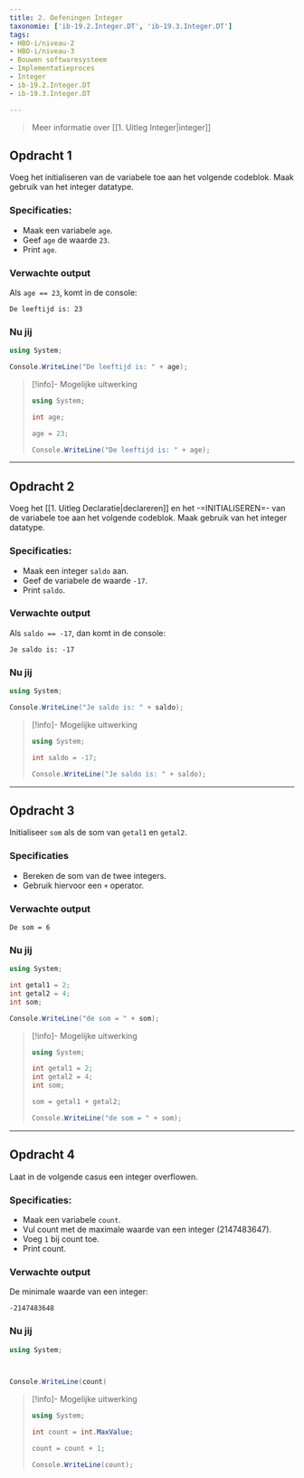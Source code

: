 ```yaml
---
title: 2. Oefeningen Integer
taxonomie: ['ib-19.2.Integer.DT', 'ib-19.3.Integer.DT']
tags:
- HBO-i/niveau-2
- HBO-i/niveau-3
- Bouwen softwaresysteem
- Implementatieproces
- Integer
- ib-19.2.Integer.DT
- ib-19.3.Integer.DT

---
```


> Meer informatie over [[1. Uitleg Integer|integer]]

## Opdracht 1
Voeg het initialiseren van de variabele toe aan het volgende codeblok. Maak gebruik van het integer datatype.

### Specificaties:
- Maak een variabele `age`.
- Geef `age` de waarde `23`.
- Print `age`.

### Verwachte output
Als `age == 23`, komt in de console:
```
De leeftijd is: 23
```

### Nu jij
```csharp runner
using System;

Console.WriteLine("De leeftijd is: " + age);
```

> [!info]- Mogelijke uitwerking
> ``` csharp
> using System;
> 
> int age;
> 
> age = 23;
> 
> Console.WriteLine("De leeftijd is: " + age);
> ```

---

## Opdracht 2
Voeg het [[1. Uitleg Declaratie|declareren]] en het -=INITIALISEREN=- van de variabele toe aan het volgende codeblok. Maak gebruik van het integer datatype.

### Specificaties:
- Maak een integer `saldo` aan.
- Geef de variabele de waarde `-17`.
- Print `saldo`.

### Verwachte output
Als `saldo == -17`, dan komt in de console:
```
Je saldo is: -17
```

### Nu jij
```csharp runner
using System;

Console.WriteLine("Je saldo is: " + saldo);
``` 

> [!info]- Mogelijke uitwerking
> ``` csharp
> using System;
>
> int saldo = -17;
>
> Console.WriteLine("Je saldo is: " + saldo);
> ```

---

## Opdracht 3
Initialiseer `som` als de som van `getal1` en `getal2`.

### Specificaties
- Bereken de som van de twee integers.
- Gebruik hiervoor een `+` operator.

### Verwachte output
```
De som = 6
```

### Nu jij
``` csharp runner
using System;

int getal1 = 2;
int getal2 = 4;
int som;

Console.WriteLine("de som = " + som);
``` 

> [!info]- Mogelijke uitwerking
> ``` csharp
> using System;
> 
> int getal1 = 2;
> int getal2 = 4;
> int som;
> 
> som = getal1 + getal2;
>
> Console.WriteLine("de som = " + som);
> ```

---

## Opdracht 4
Laat in de volgende casus een integer overflowen.

### Specificaties:
- Maak een variabele `count`.
- Vul count met de maximale waarde van een integer (2147483647).
- Voeg `1` bij count toe.
- Print count.

### Verwachte output
De minimale waarde van een integer:
```
-2147483648
```

### Nu jij
```csharp runner
using System;



Console.WriteLine(count)
```

> [!info]- Mogelijke uitwerking
> ``` csharp
> using System;
> 
> int count = int.MaxValue;
> 
> count = count + 1;
> 
> Console.WriteLine(count);
> ```